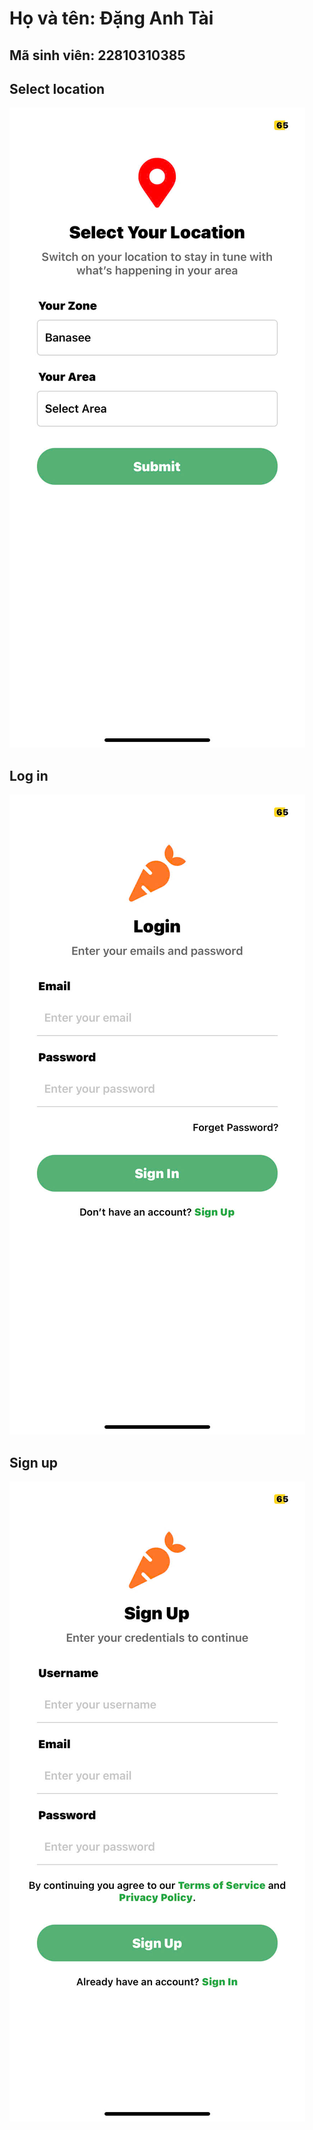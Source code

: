 # Họ và tên: Đặng Anh Tài
## Mã sinh viên: 22810310385

## Select location
![](location.jpg)

## Log in
![](login.jpg)

## Sign up
![](signup.jpg)
